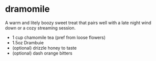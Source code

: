 dramomile
===

A warm and litely boozy sweet treat that pairs well with a late night wind down or a cozy streaming session. 

- 1 cup chamomile tea (pref from loose flowers)
- 1.5oz Drambuie
- (optional) drizzle honey to taste
- (optional) dash orange bitters
